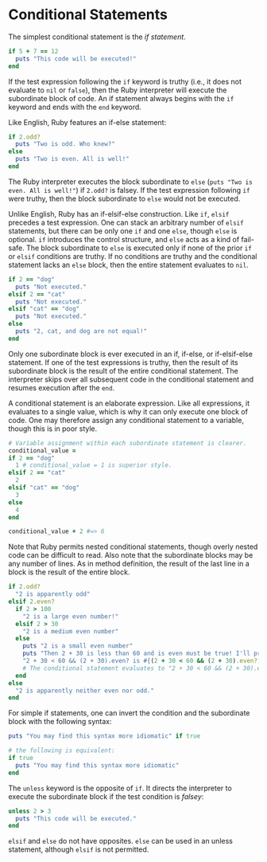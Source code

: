 # Conditional Statements

The simplest conditional statement is the _if statement_.

```ruby
if 5 + 7 == 12
  puts "This code will be executed!"
end
```

If the test expression following the `if` keyword is truthy (i.e., it does not
evaluate to `nil` or `false`), then the Ruby interpreter will execute the
subordinate block of code. An if statement always begins with the `if` keyword
and ends with the `end` keyword.

Like English, Ruby features an if-else statement:

```ruby
if 2.odd?
  puts "Two is odd. Who knew?"
else
  puts "Two is even. All is well!"
end
```

The Ruby interpreter executes the block subordinate to `else` (`puts "Two is
even. All is well!"`) if `2.odd?` is falsey. If the test expression following
`if` were truthy, then the block subordinate to `else` would not be executed.

Unlike English, Ruby has an if-elsif-else construction. Like `if`, `elsif`
precedes a test expression. One can stack an arbitrary number of `elsif`
statements, but there can be only one `if` and one `else`, though `else` is
optional. `if` introduces the control structure, and `else` acts as a kind of
fail-safe. The block subordinate to `else` is executed only if none of the prior
`if` or `elsif` conditions are truthy. If no conditions are truthy and the
conditional statement lacks an `else` block, then the entire statement evaluates
to `nil`.

```ruby
if 2 == "dog"
  puts "Not executed."
elsif 2 == "cat"
  puts "Not executed."
elsif "cat" == "dog"
  puts "Not executed."
else
  puts "2, cat, and dog are not equal!"
end
```

Only one subordinate block is ever executed in an if, if-else, or if-elsif-else
statement. If one of the test expressions is truthy, then the result of its
subordinate block is the result of the entire conditional statement. The
interpreter skips over all subsequent code in the conditional statement and
resumes execution after the `end`.

A conditional statement is an elaborate expression. Like all expressions, it
evaluates to a single value, which is why it can only execute one block of code.
One may therefore assign any conditional statement to a variable, though this is
in poor style.

```ruby
# Variable assignment within each subordinate statement is clearer.
conditional_value =
if 2 == "dog"
  1 # conditional_value = 1 is superior style.
elsif 2 == "cat"
  2
elsif "cat" == "dog"
  3
else
  4
end

conditional_value + 2 #=> 6
```

Note that Ruby permits nested conditional statements, though overly nested code
can be difficult to read. Also note that the subordinate blocks may be any
number of lines. As in method definition, the result of the last line in a block
is the result of the entire block.

```ruby
if 2.odd?
  "2 is apparently odd"
elsif 2.even?
  if 2 > 100
    "2 is a large even number!"
  elsif 2 > 30
    "2 is a medium even number"
  else
    puts "2 is a small even number"
    puts "Then 2 + 30 is less than 60 and is even must be true! I'll prove it!"
    "2 + 30 < 60 && (2 + 30).even? is #{(2 + 30 < 60 && (2 + 30).even?)}"
    # The conditional statement evaluates to "2 + 30 < 60 && (2 + 30).even? is true"
  end
else
  "2 is apparently neither even nor odd."
end
```

For simple if statements, one can invert the condition and the subordinate block
with the following syntax:

```ruby
puts "You may find this syntax more idiomatic" if true

# the following is equivalent:
if true
  puts "You may find this syntax more idiomatic"
end
```

The `unless` keyword is the opposite of `if`. It directs the interpreter to
execute the subordinate block if the test condition is _falsey_:

```ruby
unless 2 > 3
  puts "This code will be executed."
end
```

`elsif` and `else` do not have opposites. `else` can be used in an unless
statement, although `elsif` is not permitted.
